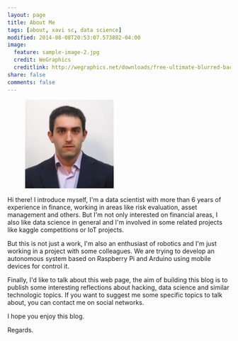 ```yaml
---
layout: page
title: About Me
tags: [about, xavi sc, data science]
modified: 2014-08-08T20:53:07.573882-04:00
image:
  feature: sample-image-2.jpg
  credit: WeGraphics
  creditlink: http://wegraphics.net/downloads/free-ultimate-blurred-background-pack/
share: false  
comments: false
---
```


<figure class="mobile">
	<img src="/images/bio-photo.jpg" alt="Xavi's Logo">
</figure>

Hi there! I introduce myself, I'm a data scientist with more than 6 years of experience in finance, working in areas like risk evaluation, asset management and others. But I'm not only interested on financial areas, I also like data science in general and I'm involved in some related projects like kaggle competitions or IoT projects.
<p></p>
But this is not just a work, I'm also an enthusiast of robotics and I'm just working in a project with some colleagues. We are trying to develop an autonomous system based on Raspberry Pi and Arduino using mobile devices for control it. 
<p></p>
Finally, I'd like to talk about this web page, the aim of building this blog is to publish some interesting reflections about hacking, data science and similar technologic topics. If you want to suggest me some specific topics to talk about, you can contact me on social networks.
<p></p>
I hope you enjoy this blog.
<p></p>
Regards.